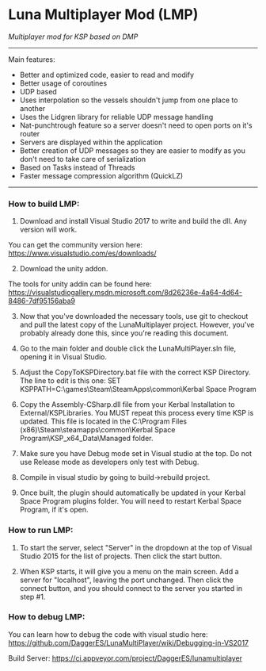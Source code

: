 # Luna Multiplayer Mod (LMP)

*Multiplayer mod for KSP based on DMP*

---

Main features:
- Better and optimized code, easier to read and modify
- Better usage of coroutines
- UDP based
- Uses interpolation so the vessels shouldn't jump from one place to another
- Uses the Lidgren library for reliable UDP message handling
- Nat-punchtrough feature so a server doesn't need to open ports on it's router
- Servers are displayed within the application
- Better creation of UDP messages so they are easier to modify as you don't need to take care of serialization
- Based on Tasks instead of Threads
- Faster message compression algorithm (QuickLZ)

---


### How to build LMP:
1) Download and install Visual Studio 2017 to write and build the dll. Any version will work.

You can get the community version here:
https://www.visualstudio.com/es/downloads/

2) Download the unity addon.

The tools for unity addin can be found here: 
https://visualstudiogallery.msdn.microsoft.com/8d26236e-4a64-4d64-8486-7df95156aba9

3) Now that you've downloaded the necessary tools, use git to checkout and pull the latest copy of the LunaMultiplayer project.  However, you've probably already done this, since you're reading this document.

4) Go to the main folder and double click the LunaMultiPlayer.sln file, opening it in Visual Studio.

5) Adjust the CopyToKSPDirectory.bat file with the correct KSP Directory.  The line to edit is this one:
SET KSPPATH=C:\games\Steam\SteamApps\common\Kerbal Space Program

6) Copy the Assembly-CSharp.dll file from your Kerbal Installation to External/KSPLibraries.  You MUST repeat this process every time KSP is updated.  This file is located in
the C:\Program Files (x86)\Steam\steamapps\common\Kerbal Space Program\KSP_x64_Data\Managed folder.

7) Make sure you have Debug mode set in Visual studio at the top.  Do not use Release mode as developers only test with Debug.

8) Compile in visual studio by going to build->rebuild project.

9) Once built, the plugin should automatically be updated in your Kerbal Space Program plugins folder.  You will need to restart Kerbal Space Program, if it's open.


### How to run LMP:
1) To start the server, select "Server" in the dropdown at the top of Visual Studio 2015 for the list of projects.  Then click the start button.

2) When KSP starts, it will give you a menu on the main screen.  Add a server for "localhost", leaving the port unchanged.  Then click the connect button, and you should connect to the server you started in step #1.


### How to debug LMP:
You can learn how to debug the code with visual studio here: 
https://github.com/DaggerES/LunaMultiPlayer/wiki/Debugging-in-VS2017

Build Server: https://ci.appveyor.com/project/DaggerES/lunamultiplayer
